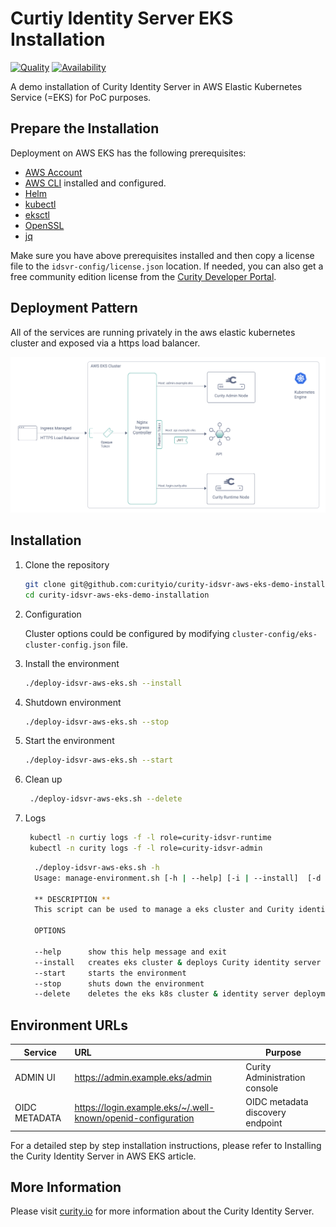 #  Curtiy Identity Server EKS Installation

[![Quality](https://img.shields.io/badge/quality-experiment-red)](https://curity.io/resources/code-examples/status/)
[![Availability](https://img.shields.io/badge/availability-source-blue)](https://curity.io/resources/code-examples/status/)

A demo installation of Curity Identity Server in AWS Elastic Kubernetes Service (=EKS) for PoC purposes.

## Prepare the Installation

Deployment on AWS EKS has the following prerequisites:
* [AWS Account](https://aws.amazon.com/premiumsupport/knowledge-center/create-and-activate-aws-account/) 
* [AWS CLI](https://docs.aws.amazon.com/cli/latest/userguide/getting-started-install.html) installed and configured.
* [Helm](https://helm.sh/)
* [kubectl](https://kubernetes.io/docs/tasks/tools/)
* [eksctl](https://docs.aws.amazon.com/eks/latest/userguide/eksctl.html)
* [OpenSSL](https://www.openssl.org/)
* [jq](https://stedolan.github.io/jq/) 

Make sure you have above prerequisites installed and then copy a license file to the `idsvr-config/license.json` location.
If needed, you can also get a free community edition license from the [Curity Developer Portal](https://developer.curity.io).


## Deployment Pattern

All of the services are running privately in the aws elastic kubernetes cluster and exposed via a https load balancer.

![deployment pattern](./docs/deployment-aws.png "deployment pattern")

## Installation

 1. Clone the repository
    ```sh
    git clone git@github.com:curityio/curity-idsvr-aws-eks-demo-installation.git
    cd curity-idsvr-aws-eks-demo-installation
    ```


 2. Configuration
 
    Cluster options could be configured by modifying `cluster-config/eks-cluster-config.json` file.


 3. Install the environment  
     ```sh
    ./deploy-idsvr-aws-eks.sh --install
    ```   


4. Shutdown environment  
     ```sh
    ./deploy-idsvr-aws-eks.sh --stop
    ```  


5. Start the environment  
     ```sh
    ./deploy-idsvr-aws-eks.sh --start
    ```  


6. Clean up
    ```sh
     ./deploy-idsvr-aws-eks.sh --delete
    ```


7. Logs
    ```sh
     kubectl -n curtiy logs -f -l role=curity-idsvr-runtime
     kubectl -n curity logs -f -l role=curity-idsvr-admin  
    ```


    ```sh
      ./deploy-idsvr-aws-eks.sh -h
      Usage: manage-environment.sh [-h | --help] [-i | --install]  [-d | --delete]

      ** DESCRIPTION **
      This script can be used to manage a eks cluster and Curity identity server installation.

      OPTIONS

      --help      show this help message and exit
      --install   creates eks cluster & deploys Curity identity server along with other components
      --start     starts the environment   
      --stop      shuts down the environment
      --delete    deletes the eks k8s cluster & identity server deployment
    ```
   

## Environment URLs

| Service             | URL                                                           | Purpose                                                         |
| --------------------|:------------------------------------------------------------- | ----------------------------------------------------------------|
| ADMIN UI            | https://admin.example.eks/admin                               | Curity Administration console                                   |
| OIDC METADATA       | https://login.example.eks/~/.well-known/openid-configuration  | OIDC metadata discovery endpoint                                |



For a detailed step by step installation instructions, please refer to Installing the Curity Identity Server in AWS EKS article.

## More Information

Please visit [curity.io](https://curity.io/) for more information about the Curity Identity Server.